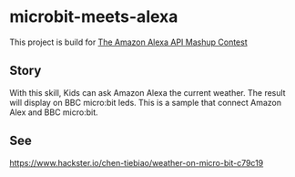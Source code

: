 # microbit-meets-alexa
This project is build for [The Amazon Alexa API Mashup Contest](https://www.hackster.io/contests/alexa-api-contest)

## Story
With this skill, Kids can ask Amazon Alexa the current weather.
The result will display on BBC micro:bit leds.
This is a sample that connect Amazon Alex and BBC micro:bit.

## See
https://www.hackster.io/chen-tiebiao/weather-on-micro-bit-c79c19